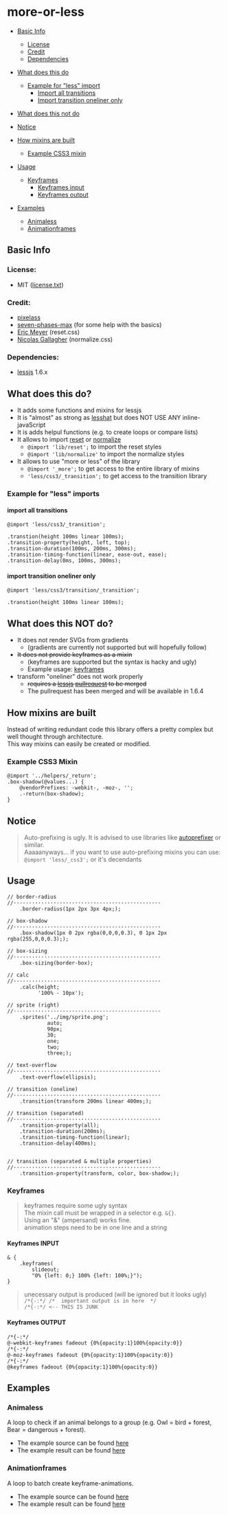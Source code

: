 # more-or-less

* [Basic Info](#basic-info)
    * [License](#license)
    * [Credit](#credit)
    * [Dependencies](#dependencies)
* [What does this do](#what-does-this-do)
    * [Example for "less" import](#example-for-less-imports)
        * [Import all transitions](#import-all-transitions)
        * [Import transition oneliner only](#import-transition-oneliner-only)

* [What does this not do](#what-does-this-not-do)
* [Notice](#notice)
* [How mixins are built](#how-mixins-are-built)
    * [Example CSS3 mixin](#example-css3-mixin)
* [Usage](#usage)
    * [Keyframes](#keyframes)
        * [Keyframes input](#keyframes-input)
        * [Keyframes output](#keyframes-output)
* [Examples](#examples)
    * [Animaless](#animaless)
    * [Animationframes](#animationframes)



## Basic Info
### License:

* MIT ([license.txt][0])

### Credit:

* [pixelass][1]
* [seven-phases-max][2] (for some help with the basics)
* [Eric Meyer][9] (reset.css)
* [Nicolas Gallagher][10] (normalize.css)

### Dependencies:

* [lessjs][4] 1.6.x

## What does this do?

* It adds some functions and mixins for lessjs
* It is "almost" as strong as [lesshat][3] but does NOT USE ANY inline-javaScript
* It is adds helpul functions (e.g. to create loops or compare lists)
* It allows to import [reset][7] or [normalize][8]
    * `@import 'lib/reset';` to import the reset styles
    * `@import 'lib/normalize'` to import the normalize styles
* It allows to use "more or less" of the library
    * `@import '_more';` to get access to the entire library of mixins
    * `'less/css3/_transition';` to get access to the transition library

### Example for "less" imports

#### import all transitions

```less
@import 'less/css3/_transition';

.transtion(height 100ms linear 100ms);
.transition-property(height, left, top);
.transition-duration(100ms, 200ms, 300ms);
.transition-timing-function(linear, ease-out, ease);
.transition-delay(0ms, 100ms, 300ms);
```

#### import transition oneliner only

```less
@import 'less/css3/transition/_transition';

.transtion(height 100ms linear 100ms);
```

## What does this NOT do?

* It does not render SVGs from gradients
    * (gradients are currently not supported but will hopefully follow)
* <del>It does not provide keyframes as a mixin</del>
    * (keyframes are supported but the syntax is hacky and ugly)
    * Example usage: [keyframes](#keyframes)
* transform "oneliner" does not work properly
    * <del>requires a [lessjs][4] [pullrequest][5] to be merged</del>
    * The pullrequest has been merged and will be available in 1.6.4

## How mixins are built

Instead of writing redundant code this library offers a pretty complex but well thought through architecture.  
This way mixins can easily be created or modified.

### Example CSS3 Mixin

```less
@import '../helpers/_return';
.box-shadow(@values...) {
    @vendorPrefixes: -webkit-, -moz-, '';
    .-return(box-shadow);
}
```

## Notice

> Auto-prefixing is ugly. It is advised to use libraries like [autoprefixer][6] or similar.  
>  Aaaaanyways... if you want to use auto-prefixing mixins you can use:  
>  `@import 'less/_css3';` or it's decendants  

## Usage

```less
// border-radius
//················································
    .border-radius(1px 2px 3px 4px;);

// box-shadow
//················································
    .box-shadow(1px 0 2px rgba(0,0,0,0.3), 0 1px 2px rgba(255,0,0,0.3););

// box-sizing
//················································
    .box-sizing(border-box);

// calc
//················································
    .calc(height;
          '100% - 10px');

// sprite (right)
//················································
    .sprites('../img/sprite.png';
             auto;
             90px;
             30;
             one;
             two;
             three;);

// text-overflow
//················································
    .text-overflow(ellipsis);

// transition (oneline)
//················································
    .transition(transform 200ms linear 400ms;);

// transition (separated)
//················································
    .transition-property(all);
    .transition-duration(200ms);
    .transition-timing-function(linear);
    .transition-delay(400ms);


// transition (separated & multiple properties)
//················································
    .transition-property(transform, color, box-shadow;);
```

### Keyframes

> keyframes require some ugly syntax  
> The mixin call must be wrapped in a selector e.g. `&{}`.  
> Using an "&" (ampersand) works fine.  
> animation steps need to be in one line and a string


#### Keyframes INPUT

```less
& {
    .keyframes(
        slideout;
        "0% {left: 0;} 100% {left: 100%;}");
}
```
> unecessary output is produced (will be ignored but it looks ugly)  
> `/*{-:*/ /*  important output is in here  */`  
> `/*{-:*/ <-- THIS IS JUNK`

#### Keyframes OUTPUT

```less
/*{-:*/ 
@-webkit-keyframes fadeout {0%{opacity:1}100%{opacity:0}}
/*{-:*/ 
@-moz-keyframes fadeout {0%{opacity:1}100%{opacity:0}}
/*{-:*/ 
@keyframes fadeout {0%{opacity:1}100%{opacity:0}}
```

## Examples

### Animaless

A loop to check if an animal belongs to a group (e.g. Owl = bird + forest, Bear = dangerous + forest).

* The example source can be found [here][11]
* The example result can be found [here][12]

### Animationframes

A loop to batch create keyframe-animations.

* The example source can be found [here][13]
* The example result can be found [here][14]


 [0]:  https://github.com/pixelass/more-or-less/blob/master/license.txt
 [1]:  https://github.com/pixelass
 [2]:  https://github.com/seven-phases-max
 [3]:  https://github.com/csshat/lesshat
 [4]:  https://github.com/less/less.js
 [5]:  https://github.com/less/less.js/pull/1788
 [6]:  https://github.com/ai/autoprefixer
 [7]:  http://meyerweb.com/eric/tools/css/reset/
 [8]:  https://github.com/necolas/normalize.css/
 [9]:  http://meyerweb.com/
 [10]: https://github.com/necolas
 [11]: https://github.com/pixelass/more-or-less/blob/master/examples/less/animaless.less
 [12]: http://pixelass.github.io/more-or-less/examples/animaless.html
 [13]: https://github.com/pixelass/more-or-less/blob/master/examples/less/animationframes.less
 [14]: http://pixelass.github.io/more-or-less/examples/animationframes.html